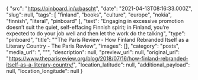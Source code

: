 {
  "src": "https://pinboard.in/u:bascht",
  "date": "2021-04-13T08:16:33.000Z",
  "slug": null,
  "tags": [
    "finland",
    "books",
    "culture",
    "europe",
    "nokia",
    "finnish",
    "literal",
    "pinboard"
  ],
  "text": "Engaging in excessive promotion doesn’t suit the quiet, self-effacing Finnish spirit; in Finland, you’re expected to do your job well and then let the work do the talking",
  "type": "pinboard",
  "title": "''The Paris Review - How Finland Rebranded Itself as a Literary Country - The Paris Review",
  "images": [],
  "category": "posts",
  "media_url": ", \"\"",
  "description": null,
  "preview_url": null,
  "original_url": "https://www.theparisreview.org/blog/2018/07/16/how-finland-rebranded-itself-as-a-literary-country/",
  "location_latitude": null,
  "additional_payload": null,
  "location_longitude": null
}